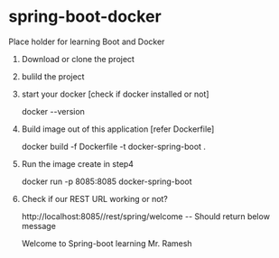 # spring-boot-docker
Place holder for learning Boot and Docker

1. Download or clone the project 
2. bulild the project
3. start your docker [check if docker installed or not]
    
    docker --version
   
4. Build image out of this application [refer Dockerfile]

    docker build -f Dockerfile -t docker-spring-boot .
   
5. Run the image create in step4

    docker run -p 8085:8085 docker-spring-boot
    
6. Check if our REST URL working or not?

    http://localhost:8085//rest/spring/welcome -- Should return below message
    
    Welcome to Spring-boot learning Mr. Ramesh

